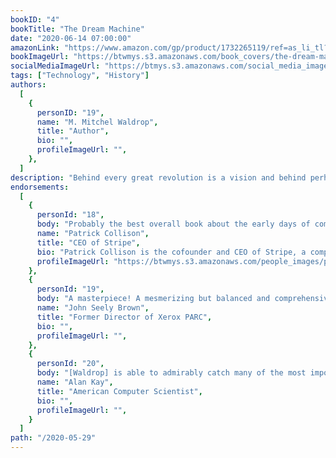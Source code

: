 ```yaml
---
bookID: "4"
bookTitle: "The Dream Machine"
date: "2020-06-14 07:00:00"
amazonLink: "https://www.amazon.com/gp/product/1732265119/ref=as_li_tl?ie=UTF8&camp=1789&creative=9325&creativeASIN=1732265119&linkCode=as2&tag=btmysmarter-20&linkId=e8876e7178947262e4e13d2c888b5ace"
bookImageUrl: "https://btwmys.s3.amazonaws.com/book_covers/the-dream-machine.png"
socialMediaImageUrl: "https://btmys.s3.amazonaws.com/social_media_images/the-dream-machine.jpeg"
tags: ["Technology", "History"]
authors:
  [
    {
      personID: "19",
      name: "M. Mitchel Waldrop",
      title: "Author",
      bio: "",
      profileImageUrl: "",
	},
  ]
description: "Behind every great revolution is a vision and behind perhaps the greatest revolution of our time, personal computing, is the vision of J.C.R. Licklider. He did not design the first personal computers or write the software that ran on them, nor was he involved in the legendary early companies that brought them to the forefront of our everyday experience. He was instead a relentless visionary that saw the potential of the way individuals could interact with computers and software.  In a simultaneously compelling personal narrative and comprehensive historical exposition, Waldrop tells the story of the man who not only instigated the work that led to the internet, but also shifted our understanding of what computers were and could be."
endorsements:
  [
    {
	  personId: "18",
      body: "Probably the best overall book about the early days of computing and the internet.",
      name: "Patrick Collison",
	  title: "CEO of Stripe",
	  bio: "Patrick Collison is the cofounder and CEO of Stripe, a company that lets businesses and individuals accept payments over the internet.",
      profileImageUrl: "https://btwmys.s3.amazonaws.com/people_images/patrick-collison.png",
	},
	{
	  personId: "19",
      body: "A masterpiece! A mesmerizing but balanced and comprehensive look at the making of the information revolution--the people, the ideas, the tensions, and the hurdles.  And on top of that, it is beautifully written.",
      name: "John Seely Brown",
	  title: "Former Director of Xerox PARC",
	  bio: "",
      profileImageUrl: "",
	},
	{
	  personId: "20",
      body: "[Waldrop] is able to admirably catch many of the most important parts of both the history and the spirit of the many headed research and engineering processes that together created our interactive networked information world.",
      name: "Alan Kay",
	  title: "American Computer Scientist",
	  bio: "",
      profileImageUrl: "",
	}
  ]
path: "/2020-05-29"
---
```

